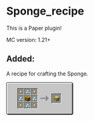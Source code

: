 # Sponge_recipe
This is a Paper plugin!

MC version: 1.21+
## Added:
A recipe for crafting the Sponge.

![Sponge.png](Sponge.png)